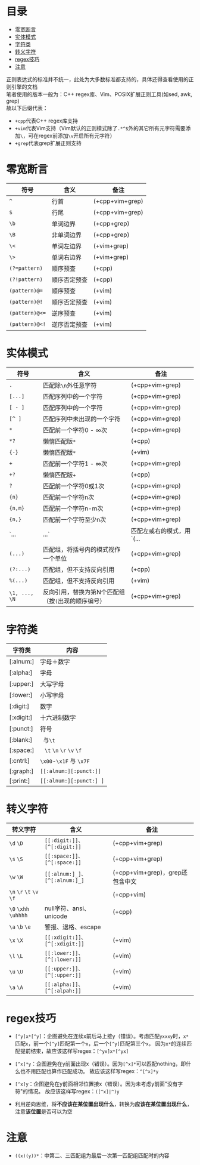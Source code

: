 # 目录
<!-- vim-markdown-toc GFM -->

- [零宽断言](#零宽断言)
- [实体模式](#实体模式)
- [字符类](#字符类)
- [转义字符](#转义字符)
- [regex技巧](#regex技巧)
- [注意](#注意)

<!-- vim-markdown-toc -->

正则表达式的标准并不统一，此处为大多数标准都支持的，具体还得查看使用的正则引擎的文档  
笔者使用的版本一般为：C++ regex库、Vim、POSIX扩展正则工具(如sed, awk, grep)  
故以下后缀代表：
- `+cpp`代表C++ regex库支持
- `+vim`代表Vim支持（Vim默认的正则模式除了`.*^$`外的其它所有元字符需要添加`\`，可在regex前添加`\v`开启所有元字符）
- `+grep`代表grep扩展正则支持

<!-- entry begin: regex 零宽断言 -->
# 零宽断言
| 符号           | 含义         | 备注            |
|----------------|--------------|-----------------|
| `^`            | 行首         | (+cpp+vim+grep) |
| `$`            | 行尾         | (+cpp+vim+grep) |
| `\b`           | 单词边界     | (+cpp+grep)     |
| `\B`           | 非单词边界   | (+cpp+grep)     |
| `\<`           | 单词左边界   | (+vim+grep)     |
| `\>`           | 单词右边界   | (+vim+grep)     |
| `(?=pattern)`  | 顺序预查     | (+cpp)          |
| `(?!pattern)`  | 顺序否定预查 | (+cpp)          |
| `(pattern)@=`  | 顺序预查     | (+vim)          |
| `(pattern)@!`  | 顺序否定预查 | (+vim)          |
| `(pattern)@<=` | 逆序预查     | (+vim)          |
| `(pattern)@<!` | 逆序否定预查 | (+vim)          |
<!-- entry end -->

<!-- entry begin: regex 实体匹配 实体模式 -->
# 实体模式
| 符号          | 含义                                               | 备注            |
|---------------|----------------------------------------------------|-----------------|
| `.`           | 匹配除`\n`外任意字符                               | (+cpp+vim+grep) |
| `[...]`       | 匹配序列中的一个字符                               | (+cpp+vim+grep) |
| `[ - ]`       | 匹配序列中的一个字符                               | (+cpp+vim+grep) |
| `[^ ]`        | 匹配序列中未出现的一个字符                         | (+cpp+vim+grep) |
| `*`           | 匹配前一个字符0 - ∞次                              | (+cpp+vim+grep) |
| `*?`          | 懒惰匹配版`*`                                      | (+cpp)          |
| `{-}`         | 懒惰匹配版`*`                                      | (+vim)          |
| `+`           | 匹配前一个字符1 - ∞次                              | (+cpp+vim+grep) |
| `+?`          | 懒惰匹配版`+`                                      | (+cpp)          |
| `?`           | 匹配前一个字符0或1次                               | (+cpp+vim+grep) |
| `{n}`         | 匹配前一个字符n次                                  | (+cpp+vim+grep) |
| `{n,m}`       | 匹配前一个字符n-m次                                | (+cpp+vim+grep) |
| `{n,}`        | 匹配前一个字符至少n次                              | (+cpp+vim+grep) |
| `...|...`     | 匹配左或右的模式，用`(...|...)`将其限制在局部      | (+cpp+vim+grep) |
| `(...)`       | 匹配组，将括号内的模式视作一个单位                 | (+cpp+vim+grep) |
| `(?:...)`     | 匹配组，但不支持反向引用                           | (+cpp)          |
| `%(...)`      | 匹配组，但不支持反向引用                           | (+vim)          |
| `\1, ..., \N` | 反向引用，替换为第N个匹配组（按`(`出现的顺序编号） | (+cpp+vim+grep) |
<!-- entry end -->

<!-- entry begin: regex 字符类 -->
# 字符类
| 字符类     | 内容                         |
|------------|------------------------------|
| [:alnum:]  | 字母＋数字                   |
| [:alpha:]  | 字母                         |
| [:upper:]  | 大写字母                     |
| [:lower:]  | 小写字母                     |
| [:digit:]  | 数字                         |
| [:xdigit:] | 十六进制数字                 |
| [:punct:]  | 符号                         |
| [:blank:]  | ` `与`\t`                    |
| [:space:]  | ` ` `\t` `\n` `\r` `\v` `\f` |
| [:cntrl:]  | `\x00`-`\x1F` 与 `\x7F`      |
| [:graph:]  | `[[:alnum:][:punct:]]`       |
| [:print:]  | `[[:alnum:][:punct:] ]`      |
<!-- entry end -->

<!-- entry begin: regex 转义字符 -->
# 转义字符
| 转义字符                 | 含义                          | 备注                            |
|--------------------------|-------------------------------|---------------------------------|
| `\d` `\D`                | `[[:digit:]]、[^[:digit:]]`   | (+cpp+vim+grep)                 |
| `\s` `\S`                | `[[:space:]]、[^[:space:]]`   | (+cpp+vim+grep)                 |
| `\w` `\W`                | `[[:alnum:]_]、[^[:alnum:]_]` | (+cpp+vim+grep)，grep还包含中文 |
| `\n` `\r` `\t` `\v` `\f` |                               | (+cpp+vim)                      |
| `\0` `\xhh` `\uhhhh`     | null字符、ansi、unicode       | (+cpp)                          |
| `\a` `\b` `\e`           | 警报、退格、escape            |                                 |
| `\x` `\X`                | `[[:xdigit:]]、[^[:xdigit:]]` | (+vim)                          |
| `\l` `\L`                | `[[:lower:]]、[^[:lower:]]`   | (+vim)                          |
| `\u` `\U`                | `[[:upper:]]、[^[:upper:]]`   | (+vim)                          |
| `\a` `\A`                | `[[:alpha:]]、[^[:alpah:]]`   | (+vim)                          |
<!-- entry end -->

<!-- entry begin: regex 技巧 -->
# regex技巧
* `[^y]x*[^y]`：企图避免在连续x前后马上接y（错误）。考虑匹配`yxxxy`时，`x*`匹配`x`，前一个`[^y]`匹配第一个`x`，后一个`[^y]`匹配第三个`x`，
    因为`x*`的连续匹配提前结束，故应该这样写regex：`[^yx]x*[^yx]`

* `[^x]*y`：企图避免在y前面出现x（错误）。因为`[^x]*`可以匹配nothing，即什么也不用匹配也算作匹配成功。
    故应该这样写regex：`^[^x]*y`

* `[^x]y`：企图避免在y前面相邻位置接x（错误）。因为未考虑y前面"没有字符"的情况。
    故应该这样写regex：`([^x]|^)y`

* 利用逆向思维，将**不应该在某位置出现什么**，转换为**应该在某位置出现什么**，注意**该位置**是否可以为空
<!-- entry end -->
# 注意
* `((x)(y))*`：中第二、三匹配组为最后一次第一匹配组匹配时的内容
